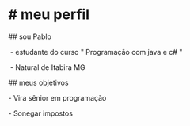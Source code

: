 # \# meu perfil

\## sou Pablo





&nbsp;- estudante do curso " Programação com java e c# " 

&nbsp;- Natural de Itabira MG



\## meus objetivos

\- Vira sênior em  programação 

\- Sonegar impostos  

&nbsp;    

